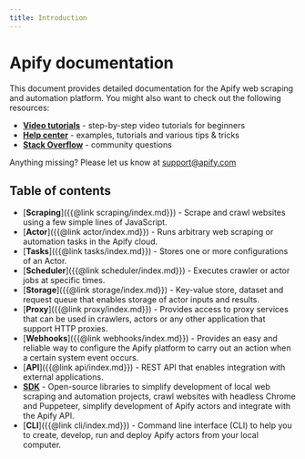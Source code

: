 ```yaml
---
title: Introduction
---
```


# Apify documentation

This document provides detailed documentation for the Apify web scraping and automation platform. You might also want to check out the following resources:

*   [**Video tutorials**](https://www.youtube.com/apify) - step-by-step video tutorials for beginners
*   [**Help center**](https://help.apify.com/) - examples, tutorials and various tips & tricks
*   [**Stack Overflow**](https://stackoverflow.com/questions/tagged/apify) - community questions

Anything missing? Please let us know at [support@apify.com](mailto:support@apify.com)</section>

## [](#toc)Table of contents

*   [**Scraping**]({{@link scraping/index.md}}) - Scrape and crawl websites using a few simple lines of JavaScript.
*   [**Actor**]({{@link actor/index.md}}) - Runs arbitrary web scraping or automation tasks in the Apify cloud.
*   [**Tasks**]({{@link tasks/index.md}}) - Stores one or more configurations of an Actor.
*   [**Scheduler**]({{@link scheduler/index.md}}) - Executes crawler or actor jobs at specific times.
*   [**Storage**]({{@link storage/index.md}}) - Key-value store, dataset and request queue that enables storage of actor inputs and results.
*   [**Proxy**]({{@link proxy/index.md}}) - Provides access to proxy services that can be used in crawlers, actors or any other application that support HTTP proxies.
*   [**Webhooks**]({{@link webhooks/index.md}}) - Provides an easy and reliable way to configure the Apify platform to carry out an action when a certain system event occurs.
*   [**API**]({{@link api/index.md}}) - REST API that enables integration with external applications.
*   [**SDK**](https://sdk.apify.com) - Open-source libraries to simplify development of local web scraping and automation projects, crawl websites with headless Chrome and Puppeteer, simplify development of Apify actors and integrate with the Apify API.
*   [**CLI**]({{@link cli/index.md}}) - Command line interface (CLI) to help you to create, develop, run and deploy Apify actors from your local computer.
